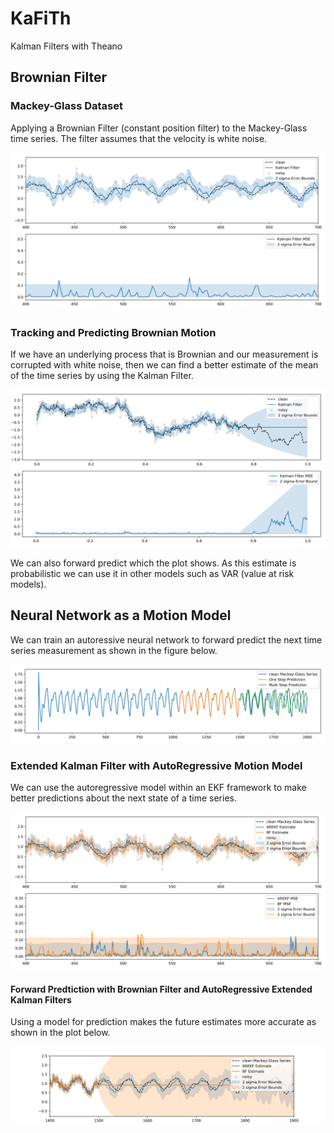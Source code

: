 # KaFiTh
Kalman Filters with Theano


## Brownian Filter
### Mackey-Glass Dataset

Applying a Brownian Filter (constant position filter) to the Mackey-Glass time series. The filter assumes that the velocity is white noise.

![](https://github.com/JamesUnicomb/KaFiTh/blob/master/Results/MackeyGlassBrownianFilter.png)


### Tracking and Predicting Brownian Motion

If we have an underlying process that is Brownian and our measurement is corrupted with white noise, then we can find a better estimate of the mean of the time series by using the Kalman Filter.

![](https://github.com/JamesUnicomb/KaFiTh/blob/master/Results/BrownianMotion1D.png)

We can also forward predict which the plot shows. As this estimate is probabilistic we can use it in other models such as VAR (value at risk models).



## Neural Network as a Motion Model

We can train an autoressive neural network to forward predict the next time series measurement as shown in the figure below.

![](https://github.com/JamesUnicomb/KaFiTh/blob/master/Results/AutoRegressiveModel.png)


### Extended Kalman Filter with AutoRegressive Motion Model

We can use the autoregressive model within an EKF framework to make better predictions about the next state of a time series.

![](https://github.com/JamesUnicomb/KaFiTh/blob/master/Results/AutoRegressiveEKF.png)


#### Forward Predtiction with Brownian Filter and AutoRegressive Extended Kalman Filters

Using a model for prediction makes the future estimates more accurate as shown in the plot below.

![](https://github.com/JamesUnicomb/KaFiTh/blob/master/Results/AutoRegressiveEKFPrediction.png)
